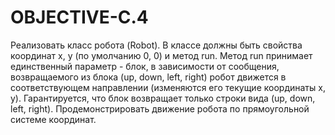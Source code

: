# OBJECTIVE-C.4

Реализовать класс робота (Robot). В классе должны быть свойства координат x, y (по умолчанию 0, 0) и метод run. Метод run принимает единственный параметр - блок, в зависимости от сообщения, возвращаемого из блока (up, down, left, right) робот движется в соответствующем направлении (изменяются его текущие координаты x, y). Гарантируется, что блок возвращает только строки вида (up, down, left, right).
Продемонстрировать движение робота по прямоугольной системе координат.
